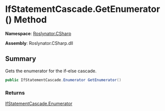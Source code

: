 # IfStatementCascade\.GetEnumerator\(\) Method

**Namespace**: [Roslynator.CSharp](../../README.md)

**Assembly**: Roslynator\.CSharp\.dll

## Summary

Gets the enumerator for the if\-else cascade\.

```csharp
public IfStatementCascade.Enumerator GetEnumerator()
```

### Returns

[IfStatementCascade.Enumerator](../Enumerator/README.md)

